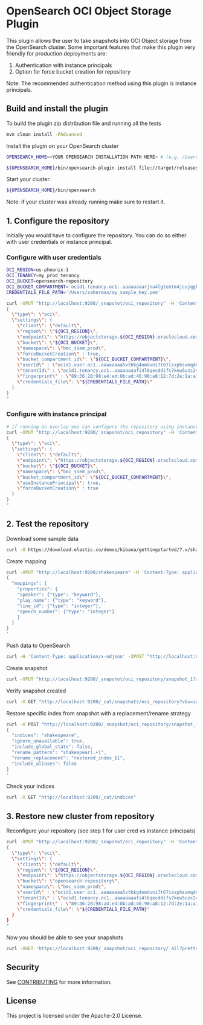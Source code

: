 # OpenSearch OCI Object Storage Plugin
This plugin allows the user to take snapshots into OCI Object storage from the OpenSearch cluster.
Some important features that make this plugin very friendly for production deployments are:
1. Authentication with instance principals
2. Option for force bucket creation for repository

Note: The recommended authentication method using this plugin is instance principals.

## Build and install the plugin
To build the plugin zip distribution file and running all the tests
```bash
mvn clean install -PAdvanced
```

Install the plugin on your OpenSearch cluster
```bash
OPENSEARCH_HOME=<YOUR OPENSEARCH INSTALLATION PATH HERE> # (e.g. /Users/saherman/opensearch)

${OPENSEARCH_HOME}/bin/opensearch-plugin install file://target/releases/oci_repository_plugin-1.3.8.zip
```

Start your cluster.
```bash
${OPENSEARCH_HOME}/bin/opensearch
```
Note: if your cluster was already running make sure to restart it.

## 1. Configure the repository
Initially you would have to configure the repository.
You can do so either with user credentials or instance principal.

### Configure with user credentials
```bash
OCI_REGION=us-phoenix-1
OCI_TENANCY=my_prod_tenancy
OCI_BUCKET=opensearch-repository
OCI_BUCKET_COMPARTMENT='ocid1.tenancy.oc1..aaaaaaaarjna4lgtentm4jcujqgb3pjkk422h5dfblctgz4sd62tpacikinq'
CREDENTIALS_FILE_PATH='/Users/saherman/my_sample_key.pem'

curl -XPUT "http://localhost:9200/_snapshot/oci_repository" -H 'Content-Type: application/json' -d"
{
  \"type\": \"oci\",
  \"settings\": {
    \"client\": \"default\",
    \"region\": \"${OCI_REGION}\",
    \"endpoint\": \"https://objectstorage.${OCI_REGION}.oraclecloud.com\",
    \"bucket\": \"${OCI_BUCKET}\",
    \"namespace\": \"bmc_siem_prod\",
    \"forceBucketCreation\" : true,
    \"bucket_compartment_id\": \"${OCI_BUCKET_COMPARTMENT}\",
    \"userId\" : \"ocid1.user.oc1..aaaaaaaa5vtbkg4omdvni7t67izxphsvmqdnkfhhspn54hvo7n5no65332yq\",
    \"tenantId\" : \"ocid1.tenancy.oc1..aaaaaaaafi4l6qecddifs7kew5uzc24xwvtraosoiyvjgc5rq26nciigrhtq\",
    \"fingerprint\" : \"89:36:28:98:a4:ed:0b:ad:46:90:a8:12:7d:2e:1a:a1\",
    \"credentials_file\": \"${CREDENTIALS_FILE_PATH}\"
  }
}
"
``` 

### Configure with instance principal

```bash
# if running on overlay you can configure the repository using instance principal
curl -XPUT "http://localhost:9200/_snapshot/oci_repository" -H 'Content-Type: application/json' -d"
{
  \"type\": \"oci\",
  \"settings\": {
    \"client\": \"default\",
    \"endpoint\": \"https://objectstorage.${OCI_REGION}.oraclecloud.com\",
    \"bucket\": \"${OCI_BUCKET}\",
    \"namespace\": \"bmc_siem_prod\",
    \"bucket_compartment_id\": \"${OCI_BUCKET_COMPARTMENT}\",
    \"useInstancePrincipal\": true,
    \"forceBucketCreation\" : true
  }
}
"
```

## 2. Test the repository
Download some sample data
```bash
curl -O https://download.elastic.co/demos/kibana/gettingstarted/7.x/shakespeare.json
```

Create mapping
```bash
curl -XPUT "http://localhost:9200/shakespeare" -H 'Content-Type: application/json' -d'
{
  "mappings": {
    "properties": {
    "speaker": {"type": "keyword"},
    "play_name": {"type": "keyword"},
    "line_id": {"type": "integer"},
    "speech_number": {"type": "integer"}
    }
  }
}
'
```

Push data to OpenSearch
```bash
curl -H 'Content-Type: application/x-ndjson' -XPOST "http://localhost:9200/shakespeare/_bulk?pretty" --data-binary @shakespeare.json
```

Create snapshot
```bash
curl -XPUT "http://localhost:9200/_snapshot/oci_repository/snapshot_1?wait_for_completion=true"
```

Verify snapshot created
```bash
curl -X GET "http://localhost:9200/_cat/snapshots/oci_repository?v&s=id&pretty"
```

Restore specific index from snapshot with a replacement/rename strategy
```bash
curl -X POST "http://localhost:9200/_snapshot/oci_repository/snapshot_1/_restore?pretty" -H 'Content-Type: application/json' -d'
{
  "indices": "shakespeare",
  "ignore_unavailable": true,
  "include_global_state": false,
  "rename_pattern": "shakespear(.+)",
  "rename_replacement": "restored_index_$1",
  "include_aliases": false
}
'
```

Check your indices
```bash
curl -X GET "http://localhost:9200/_cat/indices"
```

## 3. Restore new cluster from repository
Reconfigure your repository (see step 1 for user cred vs instance principals)
```bash
curl -XPUT "http://localhost:9200/_snapshot/oci_repository" -H 'Content-Type: application/json' -d"
{
  \"type\": \"oci\",
  \"settings\": {
    \"client\": \"default\",
    \"region\": \"${OCI_REGION}\",
    \"endpoint\": \"https://objectstorage.${OCI_REGION}.oraclecloud.com\",
    \"bucket\": \"opensearch-repository\",
    \"namespace\": \"bmc_siem_prod\",
    \"userId\" : \"ocid1.user.oc1..aaaaaaaa5vtbkg4omdvni7t67izxphsvmqdnkfhhspn54hvo7n5no65332yq\",
    \"tenantId\" : \"ocid1.tenancy.oc1..aaaaaaaafi4l6qecddifs7kew5uzc24xwvtraosoiyvjgc5rq26nciigrhtq\",
    \"fingerprint\" : \"89:36:28:98:a4:ed:0b:ad:46:90:a8:12:7d:2e:1a:a1\",
    \"credentials_file\": \"${CREDENTIALS_FILE_PATH}"
  }
}
"
```

Now you should be able to see your snapshots
```bash
curl -XGET 'https://localhost:9200/_snapshot/oci_repository/_all?pretty' 
```



## Security

See [CONTRIBUTING](CONTRIBUTING.md#security-issue-notifications) for more information.

## License

This project is licensed under the Apache-2.0 License.

